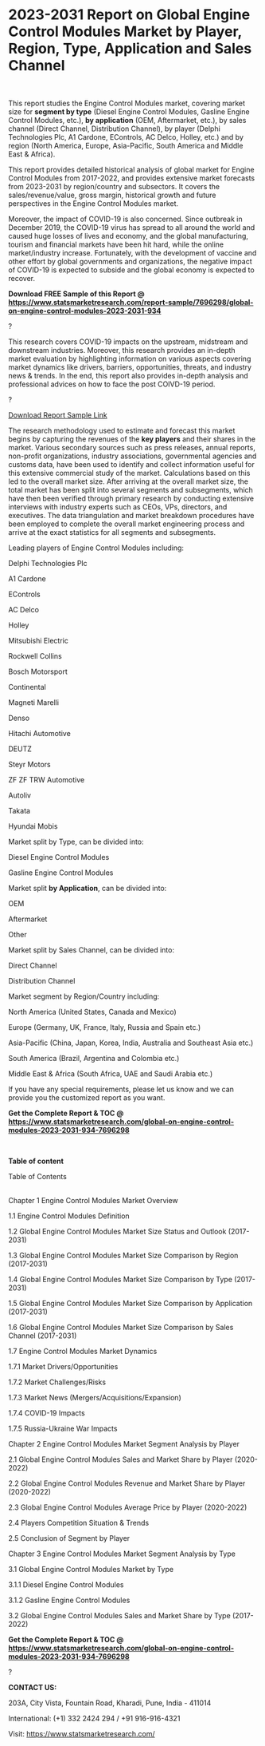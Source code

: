 <h1>2023-2031 Report on Global Engine Control Modules Market by Player, Region, Type, Application and Sales Channel</h1><br/><p>This report studies the Engine Control Modules market, covering market size for <strong>segment by type</strong> (Diesel Engine Control Modules, Gasline Engine Control Modules, etc.), <strong>by application</strong> (OEM, Aftermarket, etc.), by sales channel (Direct Channel, Distribution Channel), by player (Delphi Technologies Plc, A1 Cardone, EControls, AC Delco, Holley, etc.) and by region (North America, Europe, Asia-Pacific, South America and Middle East & Africa).</p>
 
 
 
 <p>This report provides detailed historical analysis of global market for Engine Control Modules from 2017-2022, and provides extensive market forecasts from 2023-2031 by region/country and subsectors. It covers the sales/revenue/value, gross margin, historical growth and future perspectives in the Engine Control Modules market.</p>
 
 
 
 <p>Moreover, the impact of COVID-19 is also concerned. Since outbreak in December 2019, the COVID-19 virus has spread to all around the world and caused huge losses of lives and economy, and the global manufacturing, tourism and financial markets have been hit hard, while the online market/industry increase. Fortunately, with the development of vaccine and other effort by global governments and organizations, the negative impact of COVID-19 is expected to subside and the global economy is expected to recover.</p>
 
 
 
 <div><b>Download FREE Sample of this Report @ <a href="https://www.statsmarketresearch.com/download-free-sample/7696298/global-on-engine-control-modules-2023-2031-934">https://www.statsmarketresearch.com/report-sample/7696298/global-on-engine-control-modules-2023-2031-934</a></b></div>
 
 
 
 <p>? </p>
 
 
 
 <p>This research covers COVID-19 impacts on the upstream, midstream and downstream industries. Moreover, this research provides an in-depth market evaluation by highlighting information on various aspects covering market dynamics like drivers, barriers, opportunities, threats, and industry news & trends. In the end, this report also provides in-depth analysis and professional advices on how to face the post COIVD-19 period.</p>
 
 
 
 <p>? </p>
 
 
 
 <p><a href="https://www.statsmarketresearch.com/download-free-sample/7696298/global-on-engine-control-modules-2023-2031-934">Download Report Sample Link</a></p>
 
 
 
 <p>The research methodology used to estimate and forecast this market begins by capturing the revenues of the <strong>key players</strong> and their shares in the market. Various secondary sources such as press releases, annual reports, non-profit organizations, industry associations, governmental agencies and customs data, have been used to identify and collect information useful for this extensive commercial study of the market. Calculations based on this led to the overall market size. After arriving at the overall market size, the total market has been split into several segments and subsegments, which have then been verified through primary research by conducting extensive interviews with industry experts such as CEOs, VPs, directors, and executives. The data triangulation and market breakdown procedures have been employed to complete the overall market engineering process and arrive at the exact statistics for all segments and subsegments.</p>
 
 
 
 <p>Leading players of Engine Control Modules including:</p>
 
 
 
 <p>Delphi Technologies Plc</p>
 
 
 
 <p>A1 Cardone</p>
 
 
 
 <p>EControls</p>
 
 
 
 <p>AC Delco</p>
 
 
 
 <p>Holley</p>
 
 
 
 <p>Mitsubishi Electric</p>
 
 
 
 <p>Rockwell Collins</p>
 
 
 
 <p>Bosch Motorsport</p>
 
 
 
 <p>Continental</p>
 
 
 
 <p>Magneti Marelli</p>
 
 
 
 <p>Denso</p>
 
 
 
 <p>Hitachi Automotive</p>
 
 
 
 <p>DEUTZ</p>
 
 
 
 <p>Steyr Motors</p>
 
 
 
 <p>ZF ZF TRW Automotive</p>
 
 
 
 <p>Autoliv</p>
 
 
 
 <p>Takata</p>
 
 
 
 <p>Hyundai Mobis</p>
 
 
 
 <p>Market split by Type, can be divided into:</p>
 
 
 
 <p>Diesel Engine Control Modules</p>
 
 
 
 <p>Gasline Engine Control Modules</p>
 
 
 
 <p>Market split <strong>by Application</strong>, can be divided into:</p>
 
 
 
 <p>OEM</p>
 
 
 
 <p>Aftermarket</p>
 
 
 
 <p>Other</p>
 
 
 
 <p>Market split by Sales Channel, can be divided into:</p>
 
 
 
 <p>Direct Channel</p>
 
 
 
 <p>Distribution Channel</p>
 
 
 
 <p>Market segment by Region/Country including:</p>
 
 
 
 <p>North America (United States, Canada and Mexico)</p>
 
 
 
 <p>Europe (Germany, UK, France, Italy, Russia and Spain etc.)</p>
 
 
 
 <p>Asia-Pacific (China, Japan, Korea, India, Australia and Southeast Asia etc.)</p>
 
 
 
 <p>South America (Brazil, Argentina and Colombia etc.)</p>
 
 
 
 <p>Middle East & Africa (South Africa, UAE and Saudi Arabia etc.)</p>
 
 
 
 <p>If you have any special requirements, please let us know and we can provide you the customized report as you want.</p>
 
 
 
 <div><b>Get the Complete Report & TOC @ <a href="https://www.statsmarketresearch.com/global-on-engine-control-modules-2023-2031-934-7696298">https://www.statsmarketresearch.com/global-on-engine-control-modules-2023-2031-934-7696298</a></b></div>
 
 
 
 <p><br />
 
 <b>Table of content</b></p>
 
 
 
 <p>Table of Contents<br />
 
 <br />
 
 Chapter 1 Engine Control Modules Market Overview<br />
 
 1.1 Engine Control Modules Definition<br />
 
 1.2 Global Engine Control Modules Market Size Status and Outlook (2017-2031)<br />
 
 1.3 Global Engine Control Modules Market Size Comparison by Region (2017-2031)<br />
 
 1.4 Global Engine Control Modules Market Size Comparison by Type (2017-2031)<br />
 
 1.5 Global Engine Control Modules Market Size Comparison by Application (2017-2031)<br />
 
 1.6 Global Engine Control Modules Market Size Comparison by Sales Channel (2017-2031)<br />
 
 1.7 Engine Control Modules Market Dynamics<br />
 
 1.7.1 Market Drivers/Opportunities<br />
 
 1.7.2 Market Challenges/Risks<br />
 
 1.7.3 Market News (Mergers/Acquisitions/Expansion)<br />
 
 1.7.4 COVID-19 Impacts<br />
 
 1.7.5 Russia-Ukraine War Impacts<br />
 
 Chapter 2 Engine Control Modules Market Segment Analysis by Player<br />
 
 2.1 Global Engine Control Modules Sales and Market Share by Player (2020-2022)<br />
 
 2.2 Global Engine Control Modules Revenue and Market Share by Player (2020-2022)<br />
 
 2.3 Global Engine Control Modules Average Price by Player (2020-2022)<br />
 
 2.4 Players Competition Situation & Trends<br />
 
 2.5 Conclusion of Segment by Player<br />
 
 Chapter 3 Engine Control Modules Market Segment Analysis by Type<br />
 
 3.1 Global Engine Control Modules Market by Type<br />
 
 3.1.1 Diesel Engine Control Modules<br />
 
 3.1.2 Gasline Engine Control Modules<br />
 
 3.2 Global Engine Control Modules Sales and Market Share by Type (2017-2022)</p>
 
 
 
 <div><b>Get the Complete Report & TOC @ <a href="https://www.statsmarketresearch.com/global-on-engine-control-modules-2023-2031-934-7696298">https://www.statsmarketresearch.com/global-on-engine-control-modules-2023-2031-934-7696298</a></b></div>
 
 
 
 <p>? </p>
 
 
 
 <p><b>CONTACT US:</b><br />
 
 203A, City Vista, Fountain Road, Kharadi, Pune, India - 411014<br />
 
 International: (+1) 332 2424 294 / +91 916-916-4321<br />
 
 Visit: <a href="https://www.statsmarketresearch.com/">https://www.statsmarketresearch.com/</a></p>